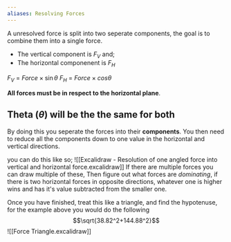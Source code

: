 ```yaml
---
aliases: Resolving Forces
---
```

A unresolved force is split into two seperate components, the goal is to combine them into a single force.

- The vertical component is $F_V$ and;
- The horizontal componenent is $F_H$ 

$F_V$ = $Force \times \sin\theta$
$F_H$ = $Force \times cos\theta$

**All forces must be in respect to the horizontal plane**.
## Theta ($\theta$) will be the the same for both

By doing this you seperate the forces into their **components**. You then need to reduce all the components down to one value in the horizontal and vertical directions.

you can do this like so;
![[Excalidraw - Resolution of one angled force into vertical and horizontal force.excalidraw]]
If there are multiple forces you can draw multiple of these,
Then figure out what forces are *dominating*, if there is two horizontal forces in opposite directions, whatever one is higher wins and has it's value subtracted from the smaller one.

Once you have finished, treat this like a triangle, and find the hypotenuse, for the example above you would do the following
$$\sqrt{38.82^2+144.88^2}$$
![[Force Triangle.excalidraw]]